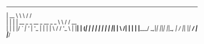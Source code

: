 
  _____                           __      __    
 |  __ \                          \ \    / /    
 | |  | | __ _ _ __  _ __  _   _   \ \  / / __  
 | |  | |/ _` | '_ \| '_ \| | | |   \ \/ / '_ \ 
 | |__| | (_| | | | | | | | |_| |    \  /| | | |
 |_____/ \__,_|_| |_|_| |_|\__, |     \/ |_| |_|
                            __/ |               
                           |___/                


